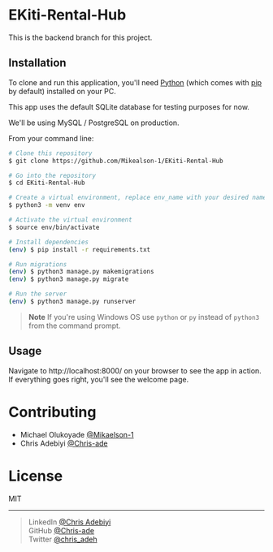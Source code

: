 # EKiti-Rental-Hub
This is the backend branch for this project.

## Installation

To clone and run this application, you'll need [Python](https://www.python.org/downloads/release/python-3111/) (which comes with [pip](https://pip.pypa.io/en/stable/) by default) installed on your PC. 

This app uses the default SQLite database for testing purposes for now.

We'll be using MySQL / PostgreSQL on production.

From your command line:
```bash
# Clone this repository
$ git clone https://github.com/Mikealson-1/EKiti-Rental-Hub

# Go into the repository
$ cd EKiti-Rental-Hub

# Create a virtual environment, replace env_name with your desired name
$ python3 -m venv env

# Activate the virtual environment 
$ source env/bin/activate

# Install dependencies
(env) $ pip install -r requirements.txt

# Run migrations
(env) $ python3 manage.py makemigrations
(env) $ python3 manage.py migrate

# Run the server
(env) $ python3 manage.py runserver
```
> **Note**
> If you're using Windows OS use `python` or `py` instead of `python3` from the command prompt.

## Usage
Navigate to http://localhost:8000/ on your browser to see the app in action.
If everything goes right, you'll see the welcome page.

# Contributing
- Michael Olukoyade [@Mikaelson-1](https://github.com/Mikaelson-1) <br>
- Chris Adebiyi  [@Chris-ade](https://github.com/chris-ade)

# License

MIT

---
> LinkedIn [@Chris Adebiyi](https://www.linkedin.com/in/chris-adebiyi-266639189) <br>
> GitHub [@Chris-ade](https://github.com/chris-ade) <br>
> Twitter [@chris_adeh](https://twitter.com/chris_adeh)